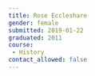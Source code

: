 ```yaml
---
title: Rose Eccleshare
gender: female
submitted: 2019-01-22
graduated: 2011
course:
 - History
contact_allowed: false
---
```

